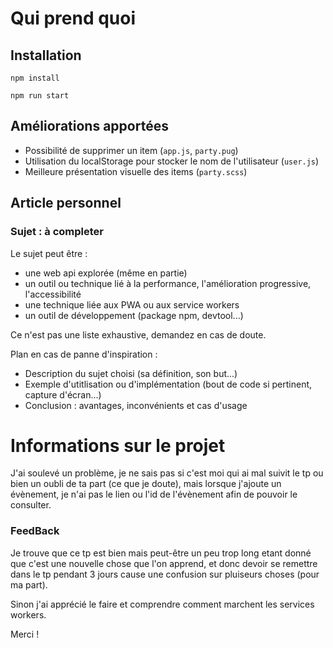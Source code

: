 # Qui prend quoi

## Installation

`npm install`

`npm run start`

## Améliorations apportées


- Possibilité de supprimer un item (`app.js`, `party.pug`)
- Utilisation du localStorage pour stocker le nom de l'utilisateur (`user.js`)
- Meilleure présentation visuelle des items (`party.scss`)

## Article personnel

### Sujet : à completer

Le sujet peut être :

- une web api explorée (même en partie)
- un outil ou technique lié à la performance, l'amélioration progressive, l'accessibilité
- une technique liée aux PWA ou aux service workers
- un outil de développement (package npm, devtool...)

Ce n'est pas une liste exhaustive, demandez en cas de doute.

Plan en cas de panne d'inspiration :

- Description du sujet choisi (sa définition, son but...)
- Exemple d'utitlisation ou d'implémentation (bout de code si pertinent, capture d'écran...)
- Conclusion : avantages, inconvénients et cas d'usage

# Informations sur le projet

J'ai soulevé un problème, je ne sais pas si c'est moi qui ai mal suivit le tp ou bien un oubli de ta part (ce que je doute), mais lorsque j'ajoute un évènement, je n'ai pas le lien ou l'id de l'évènement afin de pouvoir le consulter.

### FeedBack
Je trouve que ce tp est bien mais peut-être un peu trop long etant donné que c'est une nouvelle chose que l'on apprend, et donc devoir se remettre dans le tp pendant 3 jours cause une confusion sur pluiseurs choses (pour ma part).

Sinon j'ai apprécié le faire et comprendre comment marchent les services workers.

Merci ! 
